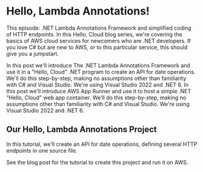 # Hello, Lambda Annotations!

This episode: .NET Lambda Annotations Framework and simplified coding of HTTP endpoints. In this Hello, Cloud blog series, we're covering the basics of AWS cloud services for newcomers who are .NET developers. If you love C# but are new to AWS, or to this particular service, this should give you a jumpstart.

In this post we'll introduce The .NET Lambda Annotations Framework and use it in a "Hello, Cloud" .NET program to create an API for date operations. We'll do this step-by-step, making no assumptions other than familiarity with C# and Visual Studio. We're using Visual Studio 2022 and .NET 6.
In this post we'll introduce AWS App Runner and use it to host a simple .NET "Hello, Cloud" web app container. We'll do this step-by-step, making no assumptions other than familiarity with C# and Visual Studio. We're using Visual Studio 2022 and .NET 6.

## Our Hello, Lambda Annotations Project

In this tutorial, we'll create an API for date operations, defining several HTTP endpoints in one source file.

See the blog post for the tutorial to create this project and run it on AWS.

